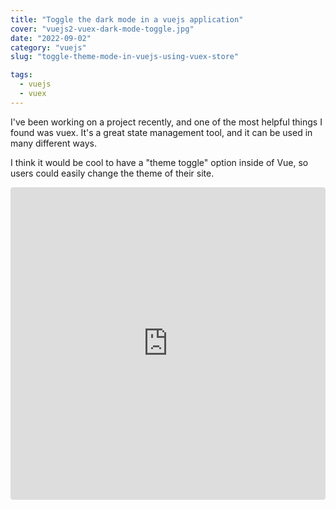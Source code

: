```yaml
---
title: "Toggle the dark mode in a vuejs application"
cover: "vuejs2-vuex-dark-mode-toggle.jpg"
date: "2022-09-02"
category: "vuejs"
slug: "toggle-theme-mode-in-vuejs-using-vuex-store"

tags:
  - vuejs
  - vuex
---
```




I've been working on a project recently, and one of the most helpful things I found was vuex. It's a great state management tool, and it can be used in many different ways.

I think it would be cool to have a "theme toggle" option inside of Vue, so users could easily change the theme of their site.

<iframe src="https://codesandbox.io/embed/vuejs-dark-mode-toggle-ihtf1m?fontsize=14&hidenavigation=1&theme=dark"
     style="width:100%; height:500px; border:0; border-radius: 4px; overflow:hidden;"
     title="vuejs-dark-mode-toggle"
     allow="accelerometer; ambient-light-sensor; camera; encrypted-media; geolocation; gyroscope; hid; microphone; midi; payment; usb; vr; xr-spatial-tracking"
     sandbox="allow-forms allow-modals allow-popups allow-presentation allow-same-origin allow-scripts"
   ></iframe>